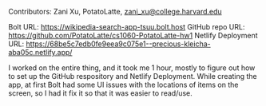 Contributors: 
Zani Xu, PotatoLatte, zani_xu@college.harvard.edu

Bolt URL: https://wikipedia-search-app-tsuu.bolt.host
GitHub repo URL: https://github.com/PotatoLatte/cs1060-PotatoLatte-hw1
Netlify Deployment URL: https://68be5c7edb0fe9eea9c075e1--precious-kleicha-aba05c.netlify.app/

I worked on the entire thing, and it took me 1 hour, mostly to figure out how to set up the GitHub respository and Netlify Deployment. While creating the app, at first Bolt had some UI issues with the locations of items on the screen, so I had it fix it so that it was easier to read/use. 
